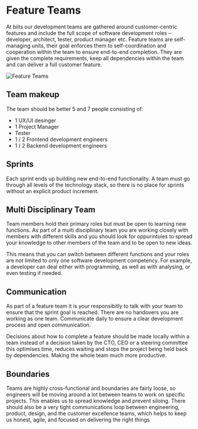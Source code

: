 # Feature Teams

At biits our development teams are gathered around customer-centric features and include the full scope of software development roles – developer, architect, tester, product manager etc. Feature teams are self-managing units, their goal enforces them to self-coordination and cooperation within the team to ensure end-to-end completion. They are given the complete requirements, keep all dependencies within the team and can deliver a full customer feature.

![Feature Teams](https://less.works/img/structure/feature-team.png.pagespeed.ce.v7DmWbfu5I.png "Feature teams")

## Team makeup

The team should be better 5 and 7 people consisting of:

* 1 UX/UI desinger
* 1 Project Manager
* Tester
* 1 / 2 Frontend development engineers
* 1 / 2 Backend development engineers

## Sprints

Each sprint ends up building new end-to-end functionality. A team must go through all levels of the technology stack, so there is no place for sprints without an explicit product increment.

## Multi Disciplinary Team

Team members hold their primary roles but must be open to learning new functions. As part of a multi disciplinary team you are working closely with members with different skills and you should look for oppurintuies to spread your knowledge to other members of the team and to be open to new ideas.

This means that you can switch between different functions and your roles are not limited to only one software development competency. For example, a developer can deal either with programming, as well as with analysing, or even testing if needed.

## Communication

As part of a feature team it is your responsibitly to talk with your team to ensure that the sprint goal is reached. There are no handovers you are working as one team. Communicate daily to ensure a clear development process and open communication.

Decisions about how to complete a feature should be made locally within a team instead of a decision taken by the CTO, CEO or a steering committee this optimises time, reduces waiting and stops the project being held back by dependencies. Making the whole team much more productive.

## Boundaries

Teams are highly cross-functional and boundaries are fairly loose, so engineers will be moving around a lot between teams to work on specific projects. This enables us to spread knowledge and prevent siloing. There should also be a very tight communications loop between engineering, product, design, and the customer excellence teams, which helps to keep us honest, agile, and focused on delivering the right things
